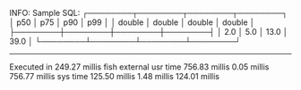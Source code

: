 INFO: Sample SQL:
┌────────┬────────┬────────┬────────┐
│  p50   │  p75   │  p90   │  p99   │
│ double │ double │ double │ double │
├────────┼────────┼────────┼────────┤
│    2.0 │    5.0 │   13.0 │   39.0 │
└────────┴────────┴────────┴────────┘


________________________________________________________
Executed in  249.27 millis    fish           external
   usr time  756.83 millis    0.05 millis  756.77 millis
   sys time  125.50 millis    1.48 millis  124.01 millis
